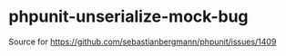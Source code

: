 phpunit-unserialize-mock-bug
============================

Source for https://github.com/sebastianbergmann/phpunit/issues/1409
